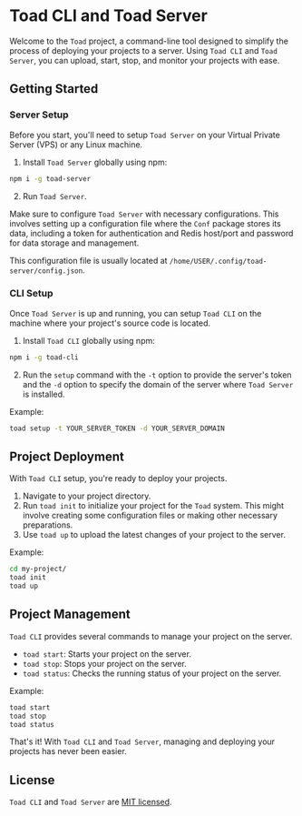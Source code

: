# Toad CLI and Toad Server

Welcome to the `Toad` project, a command-line tool designed to simplify the process of deploying your projects to a server. Using `Toad CLI` and `Toad Server`, you can upload, start, stop, and monitor your projects with ease.

## Getting Started

### Server Setup

Before you start, you'll need to setup `Toad Server` on your Virtual Private Server (VPS) or any Linux machine.

1. Install `Toad Server` globally using npm:

```sh
npm i -g toad-server
```

2. Run `Toad Server`.

Make sure to configure `Toad Server` with necessary configurations. This involves setting up a configuration file where the `Conf` package stores its data, including a token for authentication and Redis host/port and password for data storage and management.

This configuration file is usually located at `/home/USER/.config/toad-server/config.json`.

### CLI Setup

Once `Toad Server` is up and running, you can setup `Toad CLI` on the machine where your project's source code is located.

1. Install `Toad CLI` globally using npm:

```sh
npm i -g toad-cli
```

2. Run the `setup` command with the `-t` option to provide the server's token and the `-d` option to specify the domain of the server where `Toad Server` is installed.

Example:

```sh
toad setup -t YOUR_SERVER_TOKEN -d YOUR_SERVER_DOMAIN
```

## Project Deployment

With `Toad CLI` setup, you're ready to deploy your projects.

1. Navigate to your project directory.
2. Run `toad init` to initialize your project for the `Toad` system. This might involve creating some configuration files or making other necessary preparations.
3. Use `toad up` to upload the latest changes of your project to the server.

Example:

```sh
cd my-project/
toad init
toad up
```

## Project Management

`Toad CLI` provides several commands to manage your project on the server.

- `toad start`: Starts your project on the server.
- `toad stop`: Stops your project on the server.
- `toad status`: Checks the running status of your project on the server.

Example:

```sh
toad start
toad stop
toad status
```

That's it! With `Toad CLI` and `Toad Server`, managing and deploying your projects has never been easier.

## License

`Toad CLI` and `Toad Server` are [MIT licensed](LICENSE).
